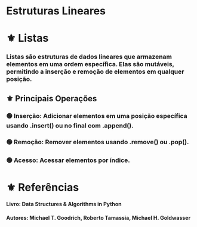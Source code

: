 # **Estruturas Lineares**

# ⚜️ **Listas**

###  **Listas são estruturas de dados lineares que armazenam elementos em uma ordem específica. Elas são mutáveis, permitindo a inserção e remoção de elementos em qualquer posição.**
 
## ⚜️ **Principais Operações**

### 🟢 **Inserção:** Adicionar elementos em uma posição específica usando .insert() ou no final com .append().

### 🟢 **Remoção:** Remover elementos usando .remove() ou .pop().

### 🟢 **Acesso:** Acessar elementos por índice.

# ⚜️ **Referências**

#### Livro: Data Structures & Algorithms in Python
#### Autores: Michael T. Goodrich, Roberto Tamassia, Michael H. Goldwasser
